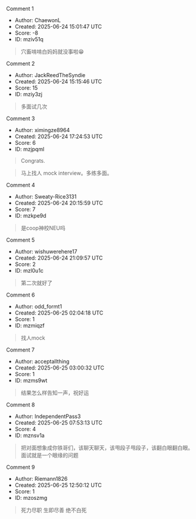 Comment 1

- Author: ChaewonL
- Created: 2025-06-24 15:01:47 UTC
- Score: -8
- ID: mziv51q

> 穴畜啃啃白妈妈就没事啦😁

Comment 2

- Author: JackReedTheSyndie
- Created: 2025-06-24 15:15:46 UTC
- Score: 15
- ID: mziy3zj

> 多面试几次

Comment 3

- Author: ximingze8964
- Created: 2025-06-24 17:24:53 UTC
- Score: 6
- ID: mzjpqml

> Congrats.

> 马上找人 mock interview。多练多面。

Comment 4

- Author: Sweaty-Rice3131
- Created: 2025-06-24 20:15:59 UTC
- Score: 7
- ID: mzkpe9d

> 是coop神校NEU吗

Comment 5

- Author: wishuwerehere17
- Created: 2025-06-24 21:09:57 UTC
- Score: 2
- ID: mzl0u1c

> 第二次就好了

Comment 6

- Author: odd_formt1
- Created: 2025-06-25 02:04:18 UTC
- Score: 1
- ID: mzmiqzf

> 找人mock

Comment 7

- Author: acceptallthing
- Created: 2025-06-25 03:00:32 UTC
- Score: 1
- ID: mzms9wt

> 结果怎么样告知一声，祝好运

Comment 8

- Author: IndependentPass3
- Created: 2025-06-25 07:53:13 UTC
- Score: 4
- ID: mznsv1a

> 把对面想象成你铁哥们，该聊天聊天，该甩段子甩段子，该翻白眼翻白眼。面试就是一个眼缘的问题

Comment 9

- Author: Riemann1826
- Created: 2025-06-25 12:50:12 UTC
- Score: 1
- ID: mzoszmg

> 死力尽职 生即尽善 绝不白死

